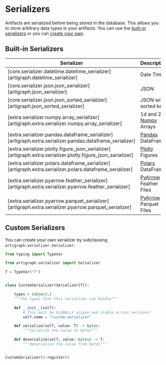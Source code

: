 # Serializers

Artifacts are serialized before being stored in the database. This allows you to store
arbitrary data types in your artifacts. You can use the
[built-in serializers](#built-in-serializers) or you can
[create your own](#custom-serializers).

## Built-in Serializers

| Serializer                                                                                                 | Description                                                              |
| ---------------------------------------------------------------------------------------------------------- | ------------------------------------------------------------------------ |
| [core.serializer.datetime.datetime_serializer][artigraph.datetime_serializer]                              | Date Times                                                               |
| [core.serializer.json.json_serializer][artigraph.json_serializer]                                          | JSON                                                                     |
| [core.serializer.json.json_sorted_serializer][artigraph.json_sorted_serializer]                            | JSON with sorted keys                                                    |
| [extra.serializer.numpy.array_serializer][artigraph.extra.serializer.numpy.array_serializer]               | 1d and 2d [Numpy](https://numpy.org/) Arrays                             |
| [extra.serializer.pandas.dataframe_serializer][artigraph.extra.serializer.pandas.dataframe_serializer]     | [Pandas](https://pandas.pydata.org/) DataFrames                          |
| [extra.serializer.plotly.figure_json_serializer][artigraph.extra.serializer.plotly.figure_json_serializer] | [Plotly](https://plotly.com/python/) Figures                             |
| [extra.serializer.polars.dataframe_serializer][artigraph.extra.serializer.polars.dataframe_serializer]     | [Polars](https://pola-rs.github.io/) DataFrames                          |
| [extra.serializer.pyarrow.feather_serializer][artigraph.extra.serializer.pyarrow.feather_serializer]       | [PyArrow](https://arrow.apache.org/docs/python/index.html) Feather Files |
| [extra.serializer.pyarrow.parquet_serializer][artigraph.extra.serializer.pyarrow.parquet_serializer]       | [PyArrow](https://arrow.apache.org/docs/python/index.html) Parquet Files |

## Custom Serializers

You can create your own serializer by subclassing `artigraph.serializer.Serializer`:

```python
from typing import TypeVar

from artigraph.serializer import Serializer

T = TypeVar("T")


class CustomSerializer(Serializer[T]):

    types = (object,)
    """The types that this serializer can handle"""

    def __init__(self):
        # This must be GLOBALLY unique and stable across versions!
        self.name = "custom-serializer"

    def serialize(self, value: T) -> bytes:
        """serialize the value to bytes"""

    def deserialize(self, value: bytes) -> T:
        """deserialize the value from bytes"""


CustomSerializer().register()
```
